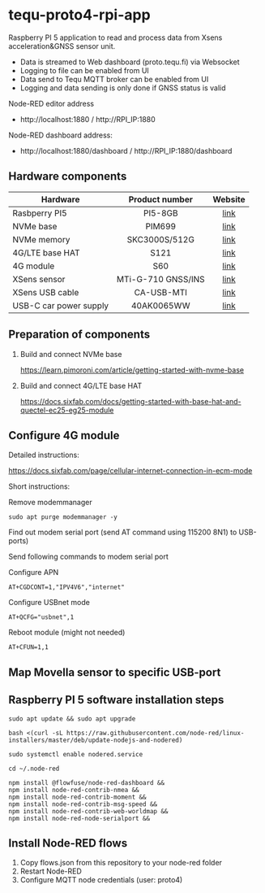 # tequ-proto4-rpi-app
 Raspberry PI 5 application to read and process data from Xsens acceleration&GNSS sensor unit. 
 - Data is streamed to Web dashboard (proto.tequ.fi) via Websocket
 - Logging to file can be enabled from UI
 - Data send to Tequ MQTT broker can be enabled from UI
 - Logging and data sending is only done if GNSS status is valid

Node-RED editor address

- http://localhost:1880 / http://RPI_IP:1880

Node-RED dashboard address:

- http://localhost:1880/dashboard / http://RPI_IP:1880/dashboard 

## Hardware components

| Hardware                  | Product number       | Website |
| -------------             |:-------------:| :-------------:|
| Rasbperry PI5    | PI5-8GB    | [link](https://www.raspberrypi.com/products/raspberry-pi-5/)|
| NVMe base         | PIM699  | [link](https://shop.pimoroni.com/products/nvme-base)|
| NVMe memory    | SKC3000S/512G  | [link](https://www.dustin.fi/product/5011261755/kc3000)|
| 4G/LTE base HAT     | S121 | [link](https://sixfab.com/product/raspberry-pi-base-hat-3g-4g-lte-minipcie-cards/)|
| 4G module    | S60  | [link](https://sixfab.com/product/quectel-ec25-mini-pcie-4g-lte-module/)|
| XSens sensor    | MTi-G-710 GNSS/INS | [link](https://www.movella.com/products/sensor-modules/xsens-mti-g-710-gnss-ins)|
| XSens USB cable |  CA-USB-MTI | [link](https://shop.movella.com/product-lines/sensor-modules/accessories/ca-usb-mti)|
| USB-C car power supply | 40AK0065WW  | [link](https://www.dustin.fi/product/5011112082/65w-usb-c-dc-travel-adapter)|

## Preparation of components

1. Build and connect NVMe base
   
   https://learn.pimoroni.com/article/getting-started-with-nvme-base

2. Build and connect 4G/LTE base HAT
   
   https://docs.sixfab.com/docs/getting-started-with-base-hat-and-quectel-ec25-eg25-module

## Configure 4G module

Detailed instructions:

https://docs.sixfab.com/page/cellular-internet-connection-in-ecm-mode

Short instructions:

Remove modemmanager

```
sudo apt purge modemmanager -y
```

Find out modem serial port (send AT command using 115200 8N1) to USB-ports)

Send following commands to modem serial port

Configure APN
```
AT+CGDCONT=1,"IPV4V6","internet"
```

Configure USBnet mode
```
AT+QCFG="usbnet",1
```

Reboot module (might not needed)
```
AT+CFUN=1,1
```

## Map Movella sensor to specific USB-port



## Raspberry PI 5 software installation steps

```
sudo apt update && sudo apt upgrade
```

```
bash <(curl -sL https://raw.githubusercontent.com/node-red/linux-installers/master/deb/update-nodejs-and-nodered)
```

```
sudo systemctl enable nodered.service
```

```
cd ~/.node-red
```

```
npm install @flowfuse/node-red-dashboard &&
npm install node-red-contrib-nmea &&
npm install node-red-contrib-moment &&
npm install node-red-contrib-msg-speed &&
npm install node-red-contrib-web-worldmap &&
npm install node-red-node-serialport &&
```

## Install Node-RED flows
1. Copy flows.json from this repository to your node-red folder
2. Restart Node-RED
3. Configure MQTT node credentials (user: proto4)
